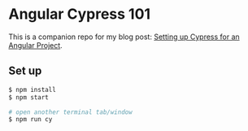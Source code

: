 # Angular Cypress 101

This is a companion repo for my blog post: [Setting up Cypress for an Angular Project]().

## Set up

```sh
$ npm install
$ npm start

# open another terminal tab/window
$ npm run cy
```

